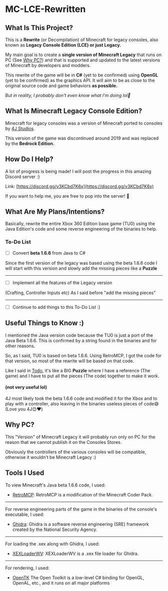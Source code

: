 # MC-LCE-Rewritten

## What Is This Project?
This is a **Rewrite** (or Decompilation) of Minecraft for legacy consoles, also known as **Legacy Console Edition (LCE) or just Legacy.**

My main goal is to create a **single version of Minecraft Legacy** that runs on PC (See [Why PC?][wpc]) and that is supported and updated to the latest versions of Minecraft by developers and modders.



This rewrite of the game will be in **C#** (yet to be confirmed) using **OpenGL** (yet to be confirmed) as the graphics API. It will aim to be as close to the original source code and game behaviors **as possible.**

_But in reality, I probably don't even know what I'm doing lol🦆_

## What Is Minecraft Legacy Console Edition?
Minecraft for legacy consoles was a version of Minecraft ported to consoles by [4J Studios][4j].

This version of the game was discontinued around 2019 and was replaced by the **Bedrock Edition.**

## How Do I Help?
A lot of progress is being made! I will post the progress in this amazing Discord server :}

Link: [https://discord.gg/v3KCbd7K6x](https://discord.gg/v3KCbd7K6x)

If you want to help me, you are free to pop into the server! 🙂

## What Are My Plans/Intentions?
Basically, rewrite the entire Xbox 360 Edition base game (TU0) using the Java Edition's code and some reverse engineering of the binaries to help.

### To-Do List
- [ ] Convert **beta 1.6.6** from Java to C#

Since the first version of the legacy was based using the beta 1.6.6 code I will start with this version and slowly add the missing pieces like a **Puzzle**

---
- [ ] Implement all the features of the Legacy version

(Crafting, Controller Inputs etc)
As I said before "add the missing pieces"

---

- [ ] Continue to add things to this To-Do List :}

## Useful Things to Know :)
I mentioned the Java version code because the TU0 is just a port of the Java Beta 1.6.6. This is confirmed by a string found in the binaries and for other reasons.

So, as I said, TU0 is based on beta 1.6.6. Using RetroMCP, I got the code for that version, so most of the rewrite will be based on that code.

Like I said in [Todo], it's like a BIG **Puzzle** where I have a reference (The game) and I have to put all the pieces (The code) together to make it work.

#### (not very useful lol)
4J most likely took the beta 1.6.6 code and modified it for the Xbox and to play with a controller, also leaving in the binaries useless pieces of code😅(Love you 4J😊❤️)


## Why PC?
This "Version" of Minecraft Legacy it will probably run only on PC for the reason that we cannot publish it on the Consoles Stores.

Obviously the controllers of the various consoles will be compatible, otherwise it wouldn't be Minecraft Legacy :)


## Tools I Used
To view Minecraft's Java beta 1.6.6 code, I used:
* [RetroMCP][rmcp]: RetroMCP is a modification of the Minecraft Coder Pack.

---

For reverse engineering parts of the game in the binaries of the console's executable, I used: 
* [Ghidra][ghi]: Ghidra is a software reverse engineering (SRE) framework created by the National Security Agency.

---

For loading the .xex along with Ghidra, I used: 
* [XEXLoaderWV][xel]: XEXLoaderWV is a .xex file loader for Ghidra.

---
For rendering, I used:
* [OpenTK][otk] The Open Toolkit is a low-level C# binding for OpenGL, OpenAL, etc., and it runs on all major platforms

[rmcp]: https://github.com/MCPHackers/RetroMCP-Java
[ghi]: https://github.com/NationalSecurityAgency/ghidra
[xel]: https://github.com/zeroKilo/XEXLoaderWV
[4j]: https://www.4jstudios.com
[Todo]: https://github.com/AleBello7276/MC-LCE-Rewritten#to-do-list
[otk]: https://opentk.net
[wpc]: https://github.com/AleBello7276/MC-LCE-Rewritten#why-pc

